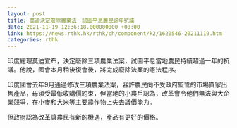 ```yaml
---
layout: post
title: 莫迪決定廢除農業法　試圖平息農民逾年抗議
date: 2021-11-19 12:36:18.000000000 +08:00
link: https://news.rthk.hk/rthk/ch/component/k2/1620546-20211119.htm
categories: rthk
---
```


印度總理莫迪宣布，決定廢除三項農業法案，試圖平息當地農民持續超過一年的抗議。他說，國會本月稍後復會後，將完成廢除法案的憲法程序。

印度國會去年9月通過修改三項農業法案，容許農民向不受政府監管的市場買家出售產品，毋須受最低收購價約束，但當地的小農戶認為，改革會令他們無法與大企業競爭，在小麥和大米等主要農作物上失去議價能力。

但政府認為改革讓農民有新的機遇，產品有更好的價格。

